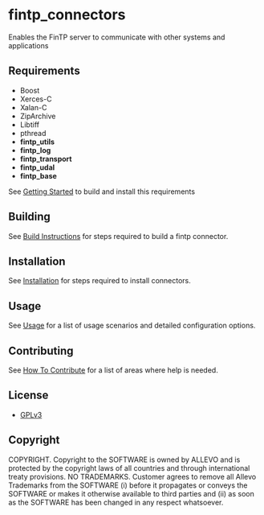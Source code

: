 fintp_connectors
================

Enables the FinTP server to communicate with other systems and applications	

Requirements
------------
- Boost
- Xerces-C
- Xalan-C
- ZipArchive
- Libtiff
- pthread
- **fintp_utils**
- **fintp_log**
- **fintp_transport**
- **fintp_udal**
- **fintp_base**

See [Getting Started](http://www.fintp.org/getting-started/) to build and install this requirements

Building
-----
See [Build Instructions](https://github.com/FinTP/fintp_connectors/wiki/Build-instructions) for steps required to build a fintp connector.

Installation
-----
See [Installation](https://github.com/FinTP/fintp_connectors/wiki/Installation) for steps required to install connectors.

Usage
-----
See [Usage](https://github.com/FinTP/fintp_connectors/wiki/Usage) for a list of usage scenarios and detailed configuration options.

Contributing
-----
See [How To Contribute](http://www.fintp.org/how-to-contribute) for a list of areas where help is needed.

License
-------
- [GPLv3](http://www.gnu.org/licenses/gpl-3.0.html)

Copyright
-------
COPYRIGHT.  Copyright to the SOFTWARE is owned by ALLEVO and is protected by the copyright laws of all countries and through international treaty provisions. 
NO TRADEMARKS.  Customer agrees to remove all Allevo Trademarks from the SOFTWARE (i) before it propagates or conveys the SOFTWARE or makes it otherwise available to third parties and (ii) as soon as the SOFTWARE has been changed in any respect whatsoever. 
